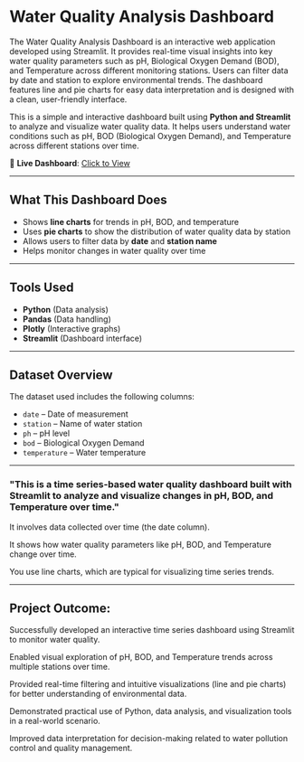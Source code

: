  # Water Quality Analysis Dashboard

The Water Quality Analysis Dashboard is an interactive web application developed using Streamlit. It provides real-time visual insights into key water quality parameters such as pH, Biological Oxygen Demand (BOD), and Temperature across different monitoring stations. Users can filter data by date and station to explore environmental trends. The dashboard features line and pie charts for easy data interpretation and is designed with a clean, user-friendly interface.


This is a simple and interactive dashboard built using **Python and Streamlit** to analyze and visualize water quality data. It helps users understand water conditions such as pH, BOD (Biological Oxygen Demand), and Temperature across different stations over time.

🔗 **Live Dashboard**: [Click to View](https://water-qualityy.streamlit.app/)

---

## What This Dashboard Does

- Shows **line charts** for trends in pH, BOD, and temperature
- Uses **pie charts** to show the distribution of water quality data by station
- Allows users to filter data by **date** and **station name**
- Helps monitor changes in water quality over time

---

## Tools Used

- **Python** (Data analysis)
- **Pandas** (Data handling)
- **Plotly** (Interactive graphs)
- **Streamlit** (Dashboard interface)

---

## Dataset Overview

The dataset used includes the following columns:
- `date` – Date of measurement  
- `station` – Name of water station  
- `ph` – pH level
- `bod` – Biological Oxygen Demand  
- `temperature` – Water temperature  

---
### "This is a time series-based water quality dashboard built with Streamlit to analyze and visualize changes in pH, BOD, and Temperature over time."
It involves data collected over time (the date column).

It shows how water quality parameters like pH, BOD, and Temperature change over time.

You use line charts, which are typical for visualizing time series trends.

---
## Project Outcome:
Successfully developed an interactive time series dashboard using Streamlit to monitor water quality.

Enabled visual exploration of pH, BOD, and Temperature trends across multiple stations over time.

Provided real-time filtering and intuitive visualizations (line and pie charts) for better understanding of environmental data.

Demonstrated practical use of Python, data analysis, and visualization tools in a real-world scenario.

Improved data interpretation for decision-making related to water pollution control and quality management.
